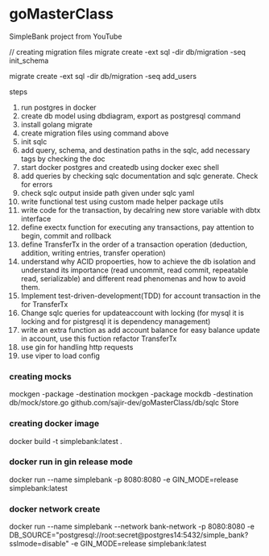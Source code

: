 # goMasterClass
SimpleBank project from YouTube

// creating migration files
migrate create -ext sql -dir db/migration -seq init_schema

migrate create -ext sql -dir db/migration -seq add_users

steps
1. run postgres in docker
2. create db model using dbdiagram, export as postgresql command
3. install golang migrate
4. create migration files using command above
5. init sqlc
6. add query, schema, and destination paths in the sqlc, add necessary tags by checking the doc
7. start docker postgres and createdb using docker exec shell
8. add queries by checking sqlc documentation and sqlc generate. Check for errors
9. check sqlc output inside path given under sqlc yaml
10. write functional test using custom made helper package utils
11. write code for the transaction, by decalring new store variable with dbtx interface
12. define exectx function for executing any transactions, pay attention to begin, commit and rollback
13. define TransferTx in the order of a transaction operation (deduction, addition, writing entries, transfer operation)
14. understand why ACID propoerties, how to achieve the db isolation and understand its importance (read uncommit, read commit, repeatable read, serializable) and different read phenomenas and how to avoid them.
15. Implement test-driven-development(TDD) for account transaction in the for TransferTx
16. Change sqlc queries for updateaccount with locking (for mysql it is locking and for pistgresql it is dependency management)
17. write an extra function as add account balance for easy balance update in account, use this fuction refactor TransferTx
18. use gin for handling http requests
19. use viper to load config



### creating mocks
mockgen -package <package-name> -destination <relative-path> <go-mod-path-to-directory-with-the-interface> <interface-name>
mockgen -package mockdb -destination db/mock/store.go github.com/sajir-dev/goMasterClass/db/sqlc Store

### creating docker image
docker build -t simplebank:latest .

### docker run in gin release mode
docker run --name simplebank -p 8080:8080 -e GIN_MODE=release simplebank:latest

### docker network create 
docker run --name simplebank --network bank-network -p 8080:8080 -e DB_SOURCE="postgresql://root:secret@postgres14:5432/simple_bank?sslmode=disable" -e GIN_MODE=release simplebank:latest